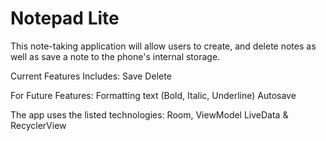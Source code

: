 # Notepad Lite

This note-taking application will allow users to create, and delete notes as well as save a note to the phone's internal storage.

Current Features Includes:
Save
Delete

For Future Features:
Formatting text (Bold, Italic, Underline)
Autosave

The app uses the listed technologies:
Room,
ViewModel
LiveData &
RecyclerView 
